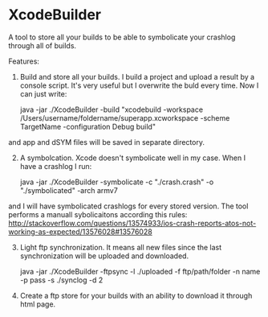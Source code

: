 XcodeBuilder
============

A tool to store all your builds to be able to symbolicate your crashlog through all of builds.

Features:

1) Build and store all your builds. I build a project and upload a result by a console script. It's very useful but I overwrite the buld every time. Now I can just write:

    java -jar ./XcodeBuilder -build "xcodebuild -workspace /Users/username/foldername/superapp.xcworkspace -scheme TargetName -configuration Debug build"
    
and app and dSYM files will be saved in separate directory.

2) A symbolcation. Xcode doesn't symbolicate well in my case. When I have a crashlog I run:  

    java -jar ./XcodeBuilder -symbolicate -c "./crash.crash" -o "./symbolicated" -arch armv7

and I will have symbolicated crashlogs for every stored version. The tool performs a manuall sybolicaitons according this rules: http://stackoverflow.com/questions/13574933/ios-crash-reports-atos-not-working-as-expected/13576028#13576028

3) Light ftp synchronization. It means all new files since the last synchronization will be uploaded and downloaded.

    java -jar ./XcodeBuilder -ftpsync -l ./uploaded -f ftp/path/folder -n name -p pass -s ./synclog -d 2

4) Create a ftp store for your builds with an ability to download it through html page.
